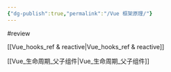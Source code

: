 ```yaml
---
{"dg-publish":true,"permalink":"/Vue 框架原理/"}
---
```


#review  



[[Vue_hooks_ref & reactive\|Vue_hooks_ref & reactive]]

[[Vue_生命周期_父子组件\|Vue_生命周期_父子组件]]
